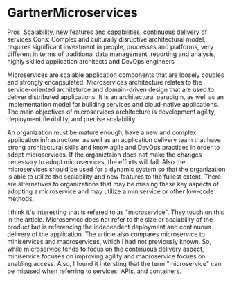 # GartnerMicroservices

Pros: Scalability, new features and capabilities, continuous delivery of services
Cons: Complex and culturally disruptive architectural model, requires significant investment in people, processes and platforms, very different in terms of traditional data management, reporting and analysis, highly skilled application architects and DevOps engineers

Microservices are scalable application components that are loosely couples and strongly encapsulated. Microservices architecture relates to the service-oriented architeturce and domain-driven design that are used to deliver distributed applications. It is an architectural paradigm, as well as an implementation model for building services and cloud-native applications. The main objectives of microservices architecture is development agility, deployment flexibility, and precise scalability. 

An organization must be mature enough, have a new and complex application infrastructure, as well as an application delivery team that have strong architectural skills and know agile and DevOps practices in order to adopt microservices. If the organiztaion does not make the changes necessary to adopt microservices, the efforts will fail. Also the microservices should be used for a dynamic system so that the organization is able to utilize the scalability and new features to the fullest extent. There are alternatives to organizations that may be missing these key aspects of adopting a microservice and may utilize a miniservice or other low-code methods.  

I think it's interesting that is refered to as "microservice". They touch on this in the article. Microservice does not refer to the size or scalability of the product but is referencing the independent deployment and continuous delivery of the application. The article also compares microservice to miniservices and macroservices, which I had not previously known. So, while microservice tends to focus on the continuous delivery aspect, miniservice focuses on improving agility and macroservice focues on enabling access. Also, I found it intersting that the term "microservice" can be misused when referring to services, APIs, and containers.  

